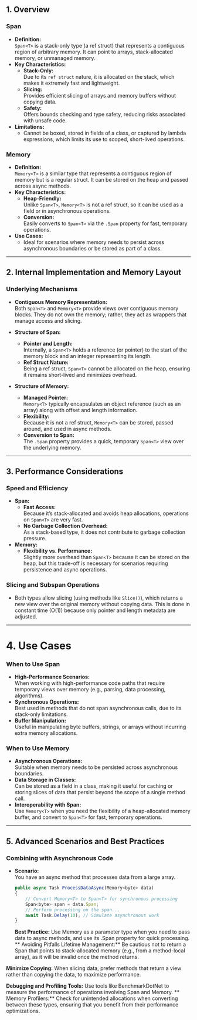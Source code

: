 ## 1. Overview

### Span<T>
- **Definition:**  
  `Span<T>` is a stack-only type (a ref struct) that represents a contiguous region of arbitrary memory. It can point to arrays, stack-allocated memory, or unmanaged memory.
- **Key Characteristics:**  
  - **Stack-Only:**  
    Due to its `ref struct` nature, it is allocated on the stack, which makes it extremely fast and lightweight.
  - **Slicing:**  
    Provides efficient slicing of arrays and memory buffers without copying data.
  - **Safety:**  
    Offers bounds checking and type safety, reducing risks associated with unsafe code.
- **Limitations:**  
  - Cannot be boxed, stored in fields of a class, or captured by lambda expressions, which limits its use to scoped, short-lived operations.

### Memory<T>
- **Definition:**  
  `Memory<T>` is a similar type that represents a contiguous region of memory but is a regular struct. It can be stored on the heap and passed across async methods.
- **Key Characteristics:**  
  - **Heap-Friendly:**  
    Unlike `Span<T>`, `Memory<T>` is not a ref struct, so it can be used as a field or in asynchronous operations.
  - **Conversion:**  
    Easily converts to `Span<T>` via the `.Span` property for fast, temporary operations.
- **Use Cases:**  
  - Ideal for scenarios where memory needs to persist across asynchronous boundaries or be stored as part of a class.

---

## 2. Internal Implementation and Memory Layout

### Underlying Mechanisms
- **Contiguous Memory Representation:**  
  Both `Span<T>` and `Memory<T>` provide views over contiguous memory blocks. They do not own the memory; rather, they act as wrappers that manage access and slicing.
  
- **Structure of Span<T>:**  
  - **Pointer and Length:**  
    Internally, a `Span<T>` holds a reference (or pointer) to the start of the memory block and an integer representing its length.
  - **Ref Struct Nature:**  
    Being a ref struct, `Span<T>` cannot be allocated on the heap, ensuring it remains short-lived and minimizes overhead.
  
- **Structure of Memory<T>:**  
  - **Managed Pointer:**  
    `Memory<T>` typically encapsulates an object reference (such as an array) along with offset and length information.
  - **Flexibility:**  
    Because it is not a ref struct, `Memory<T>` can be stored, passed around, and used in async methods.
  - **Conversion to Span:**  
    The `.Span` property provides a quick, temporary `Span<T>` view over the underlying memory.

---

## 3. Performance Considerations

### Speed and Efficiency
- **Span<T>:**  
  - **Fast Access:**  
    Because it’s stack-allocated and avoids heap allocations, operations on `Span<T>` are very fast.
  - **No Garbage Collection Overhead:**  
    As a stack-based type, it does not contribute to garbage collection pressure.
- **Memory<T>:**  
  - **Flexibility vs. Performance:**  
    Slightly more overhead than `Span<T>` because it can be stored on the heap, but this trade-off is necessary for scenarios requiring persistence and async operations.
  
### Slicing and Subspan Operations
- Both types allow slicing (using methods like `Slice()`), which returns a new view over the original memory without copying data. This is done in constant time (O(1)) because only pointer and length metadata are adjusted.

---

# 4. Use Cases

### When to Use Span<T>
- **High-Performance Scenarios:**  
  When working with high-performance code paths that require temporary views over memory (e.g., parsing, data processing, algorithms).
- **Synchronous Operations:**  
  Best used in methods that do not span asynchronous calls, due to its stack-only limitations.
- **Buffer Manipulation:**  
  Useful in manipulating byte buffers, strings, or arrays without incurring extra memory allocations.

### When to Use Memory<T>
- **Asynchronous Operations:**  
  Suitable when memory needs to be persisted across asynchronous boundaries.
- **Data Storage in Classes:**  
  Can be stored as a field in a class, making it useful for caching or storing slices of data that persist beyond the scope of a single method call.
- **Interoperability with Span<T>:**  
  Use `Memory<T>` when you need the flexibility of a heap-allocated memory buffer, and convert to `Span<T>` for fast, temporary operations.

---

## 5. Advanced Scenarios and Best Practices

### Combining with Asynchronous Code
- **Scenario:**  
  You have an async method that processes data from a large array.
  ```typescript
  public async Task ProcessDataAsync(Memory<byte> data)
  {
      // Convert Memory<T> to Span<T> for synchronous processing
      Span<byte> span = data.Span;
      // Perform processing on the span...
      await Task.Delay(10); // Simulate asynchronous work
  }
  ```

  **Best Practice:**
Use Memory<T> as a parameter type when you need to pass data to async methods, and use its .Span property for quick processing.
**
Avoiding Pitfalls
Lifetime Management:**
Be cautious not to return a Span<T> that points to stack-allocated memory (e.g., from a method-local array), as it will be invalid once the method returns.

**Minimize Copying:**
When slicing data, prefer methods that return a view rather than copying the data, to maximize performance.

**Debugging and Profiling
Tools:**
Use tools like BenchmarkDotNet to measure the performance of operations involving Span<T> and Memory<T>.
**
Memory Profilers:**
Check for unintended allocations when converting between these types, ensuring that you benefit from their performance optimizations.